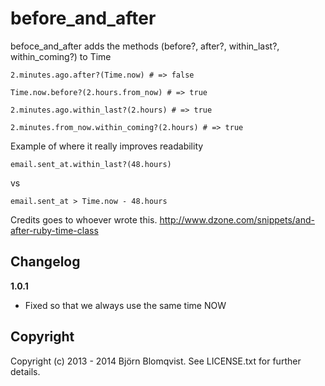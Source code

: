 # before_and_after

befoce_and_after adds the methods (before?, after?, within_last?, within_coming?) to Time

    2.minutes.ago.after?(Time.now) # => false
  
    Time.now.before?(2.hours.from_now) # => true
  
    2.minutes.ago.within_last?(2.hours) # => true
  
    2.minutes.from_now.within_coming?(2.hours) # => true

Example of where it really improves readability

    email.sent_at.within_last?(48.hours)
    
vs

    email.sent_at > Time.now - 48.hours

Credits goes to whoever wrote this. http://www.dzone.com/snippets/and-after-ruby-time-class

## Changelog

**1.0.1**

- Fixed so that we always use the same time NOW

## Copyright

Copyright (c) 2013 - 2014 Björn Blomqvist. See LICENSE.txt for
further details.


